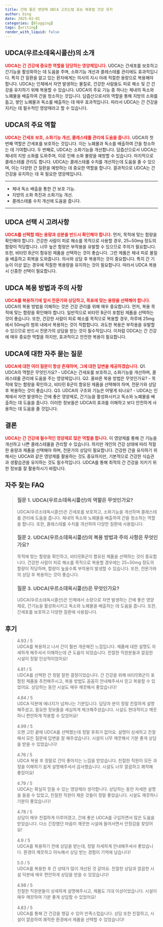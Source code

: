 ```yaml
---
title: 간에 좋은 영양제 UDCA 고르는법 효능 복용법 건강 유지
author: bing
date: 2025-02-01
categories: [Blogging]
tags: [writing]
render_with_liquid: false
---
```



<h2 id='UDCA의 소개'>UDCA(우르소데옥시콜산)의 소개</h2>

<p><b><span style="color: #ee2323;">UDCA는 간 건강에 중요한 역할을 담당하는 영양제입니다.</span></b> UDCA는 간세포를 보호하고 간기능을 활성화하는 데 도움을 주며, 소화기능 개선과 콜레스테롤 관리에도 효과적입니다. 특히 간 질환을 앓고 있는 환자에게는 의사의 지시 아래 적절한 용량으로 복용해야 합니다. UDCA는 인체에서 자연 발생하는 물질로, 건강한 사람들도 피로 해소 및 간 건강을 유지하기 위해 복용할 수 있습니다. UDCA의 주요 기능 중 하나는 체내의 독소와 노폐물을 배출하여 간을 청소하는 것입니다. 담즙산으로서의 역할을 통해 지방의 소화를 돕고, 쌓인 노폐물과 독소를 배출하는 데 매우 효과적입니다. 따라서 UDCA는 간 건강을 지키는 데 필수적인 영양제라고 할 수 있습니다.</p>

<h2 id='UDCA의 주요 역할'>UDCA의 주요 역할</h2>

<p><b><span style="color: #ee2323;">UDCA는 간세포 보호, 소화기능 개선, 콜레스테롤 관리에 도움을 줍니다.</span></b> UDCA의 첫 번째 역할은 간세포를 보호하는 것입니다. 이는 노폐물과 독소를 배출하여 간을 청소하는 데 기여합니다. 두 번째로, UDCA는 소화기능을 개선합니다. 담즙산으로서 UDCA는 체내의 지방 소화를 도와주며, 이로 인해 소화 불량을 예방할 수 있습니다. 마지막으로 콜레스테롤 관리도 합니다. UDCA는 콜레스테롤 수치를 개선하는데 도움을 줄 수 있으며, 이는 다양한 간 질환을 예방하는 데 중요한 역할을 합니다. 결과적으로 UDCA는 간 건강을 유지하는 데 꼭 필요한 영양제입니다.</p>

<hr />

<ul>
    <li>체내 독소 배출을 통한 간 보호 기능.</li>
    <li>지방의 소화 촉진과 소화기능 개선.</li>
    <li>콜레스테롤 수치 개선에 도움을 줍니다.</li>
</ul>

<hr />

<h2 id='UDCA 선택 시 고려사항'>UDCA 선택 시 고려사항</h2>

<p><b><span style="color: #ee2323;">UDCA를 선택할 때는 용량과 성분을 반드시 확인해야 합니다.</span></b> 먼저, 목적에 맞는 함량을 확인해야 합니다. 건강한 사람이 피로 해소를 목적으로 사용할 경우, 25~50mg 정도의 함량이 적당합니다. 너무 높은 함량은 부작용을 유발할 수 있으므로 주의가 필요합니다. 또한, 비타민 B군이 함유된 제품을 선택하는 것이 좋습니다. 그런 제품은 체내 피로 물질을 배출하고 회복을 도와줍니다. 의사와 상담 후 복용하는 것이 중요합니다. 특히 간 기능이 이상 없는 경우에 적절한 복용량을 유지하는 것이 필요합니다. 따라서 UDCA 복용 시 신중한 선택이 필요합니다.</p>

<h2 id='UDCA 복용 방법'>UDCA 복용 방법과 주의 사항</h2>

<p><b><span style="color: #ee2323;">UDCA를 복용하기에 앞서 전문가와 상담하고, 목표에 맞는 용량을 선택해야 합니다.</span></b> UDCA의 복용 방법을 이해하는 것은 건강 관리를 위해 매우 중요합니다. 먼저, 복용 목적에 맞는 함량을 확인해야 합니다. 일반적으로 비타민 B군이 포함된 제품을 선택하는 것이 좋습니다. 또한, 건강한 사람이 피로 해소를 목적으로 복용할 경우, 하루에 25mg에서 50mg의 범위 내에서 복용하는 것이 적합합니다. 과도한 복용은 부작용을 유발할 수 있으므로 반드시 전문가의 상담을 받는 것이 필수적입니다. 이처럼 ODCA는 간 건강에 매우 중요한 역할을 하지만, 효과적이고 안전한 복용이 필요합니다.</p>

<h2 id='자주 묻는 질문'>UDCA에 대한 자주 묻는 질문</h2>

<p><b><span style="color: #ee2323;">UDCA에 대한 여러 질문이 항상 존재하며, 그에 대한 답변을 제공하겠습니다.</span></b> Q1. UDCA의 역할은 무엇인가요? - UDCA는 간세포를 보호하고, 소화기능을 개선하며, 콜레스테롤 관리에 도움을 주는 영양제입니다. Q2. 올바른 복용 방법은 무엇인가요? - 목적에 맞는 함량을 확인하고, 비타민 B군이 함유된 제품을 선택해야 하며, 전문가와 상담 후 복용하는 것이 좋습니다. Q3. UDCA의 구조와 기능은 어떻게 되나요? - UDCA는 인체에서 자연 발생하는 간에 좋은 영양제로, 간기능을 활성화시키고 독소와 노폐물을 배출하는 데 도움을 줍니다. 이러한 정보들은 UDCA의 효과를 이해하고 보다 안전하게 사용하는 데 도움을 줄 것입니다.</p>

<h2 id='결론'>결론</h2>

<p><b><span style="color: #ee2323;">UDCA는 간 건강에 필수적인 영양제로 많은 역할을 합니다.</span></b> 이 영양제를 통해 간 기능을 개선하고 나쁜 콜레스테롤을 관리할 수 있습니다. 하지만 개인의 건강 상태에 따라 적절한 용량과 제품을 선택해야 하며, 전문가의 상담이 필요합니다. 건강한 간을 유지하기 위해서는 UDCA와 같은 영양제를 활용하는 것도 중요하지만, 기본적으로 건강한 식습관과 생활습관을 유지하는 것도 필수적입니다. UDCA를 통해 최적의 간 건강을 지키기 위한 정보를 잘 활용하시기 바랍니다.</p>


<h2 id='자주_찾는_FAQ'>자주 찾는 FAQ</h2>
<div itemscope="" itemtype="https://schema.org/FAQPage"> 
<blockquote> 
<div itemscope="" itemprop="mainEntity" itemtype="https://schema.org/Question"> 
<h3 itemprop="name">질문 1. UDCA(우르소데옥시콜산)의 역할은 무엇인가요?</h3> 
<div itemscope="" itemprop="acceptedAnswer" itemtype="https://schema.org/Answer"> 
<span itemprop="text"> 
<p>UDCA(우르소데옥시콜산)은 간세포를 보호하고, 소화기능을 개선하며 콜레스테롤 관리에 도움을 줍니다. 체내의 독소와 노폐물을 배출하여 간을 청소하는 역할을 합니다. 또한, 콜레스테롤 수치를 개선하여 다양한 질환에 사용됩니다.</p> 
</span> 
</div> 
</div> 

<div itemscope="" itemprop="mainEntity" itemtype="https://schema.org/Question"> 
<h3 itemprop="name">질문 2. UDCA(우르소데옥시콜산)의 복용 방법과 주의 사항은 무엇인가요?</h3> 
<div itemscope="" itemprop="acceptedAnswer" itemtype="https://schema.org/Answer"> 
<span itemprop="text"> 
<p>목적에 맞는 함량을 확인하고, 비타민B군이 함유된 제품을 선택하는 것이 중요합니다. 건강한 사람이 피로 해소를 목적으로 복용할 경우에는 25~50mg 정도의 함량이 적당하며, 함량이 높을수록 부작용이 발생할 수 있습니다. 또한, 전문가와의 상담 후 복용하는 것이 좋습니다.</p> 
</span> 
</div> 
</div> 

<div itemscope="" itemprop="mainEntity" itemtype="https://schema.org/Question"> 
<h3 itemprop="name">질문 3. UDCA(우르소데옥시콜산)은 무엇인가요?</h3> 
<div itemscope="" itemprop="acceptedAnswer" itemtype="https://schema.org/Answer"> 
<span itemprop="text"> 
<p>UDCA(우르소데옥시콜산)은 인체에서 소량으로 자연 발생하는 간에 좋은 영양제로, 간기능을 활성화시키고 독소와 노폐물을 배출하는 데 도움을 줍니다. 또한, 간세포를 보호하고 다양한 질환에 사용됩니다.</p> 
</span> 
</div> 
</div> 

</blockquote> 
</div>
<h2 id='후기'>후기</h2>
<div itemscope itemtype="https://schema.org/Product">
  <blockquote>
  <div itemprop="review" itemscope itemtype="https://schema.org/Review">
      <div itemprop="reviewRating" itemscope itemtype="https://schema.org/Rating"> <span itemprop="ratingValue">4.93</span> / <span itemprop="bestRating">5</span> </div>
      <span itemprop="reviewBody">UDCA를 복용하고 나서 간이 훨씬 개운해진 느낌입니다. 제품에 대한 설명도 자세하게 해주셔서 이해하는데 큰 도움이 되었습니다. 친절한 직원분들과 깔끔한 시설이 정말 인상적이었어요!</span>
  </div>
  <br>
  <div itemprop="review" itemscope itemtype="https://schema.org/Review">
      <div itemprop="reviewRating" itemscope itemtype="https://schema.org/Rating"> <span itemprop="ratingValue">4.81</span> / <span itemprop="bestRating">5</span> </div>
      <span itemprop="reviewBody">UDCA를 선택한 건 정말 잘한 결정이었습니다. 간 건강을 위해 비타민B군이 포함된 제품을 추천해주시고, 복용 방법도 꼼꼼히 안내해주셔서 믿고 복용할 수 있었어요. 상담하는 동안 시설도 매우 깨끗해서 좋았습니다!</span>
  </div>
  <br>
  <div itemprop="review" itemscope itemtype="https://schema.org/Review">
      <div itemprop="reviewRating" itemscope itemtype="https://schema.org/Rating"> <span itemprop="ratingValue">4.84</span> / <span itemprop="bestRating">5</span> </div>
      <span itemprop="reviewBody">UDCA 덕분에 에너지가 넘쳐나는 기분입니다. 담당자 분이 정말 친절하게 설명해주셨고, 필요한 정보들을 세심하게 체크해주셨습니다. 시설도 현대적이고 깨끗하니 편안하게 착용할 수 있었어요!</span>
  </div>
  <br>
  <div itemprop="review" itemscope itemtype="https://schema.org/Review">
      <div itemprop="reviewRating" itemscope itemtype="https://schema.org/Rating"> <span itemprop="ratingValue">4.99</span> / <span itemprop="bestRating">5</span> </div>
      <span itemprop="reviewBody">오랜 고민 끝에 UDCA를 선택했는데 정말 후회가 없어요. 설명이 상세하고 친절해서 모든 질문에 답변을 잘 해주셨습니다. 시설이 너무 깨끗해서 기분 좋게 상담을 받을 수 있었습니다!</span>
  </div>
  <br>
  <div itemprop="review" itemscope itemtype="https://schema.org/Review">
      <div itemprop="reviewRating" itemscope itemtype="https://schema.org/Rating"> <span itemprop="ratingValue">4.76</span> / <span itemprop="bestRating">5</span> </div>
      <span itemprop="reviewBody">UDCA 복용 후 정말로 간이 좋아지는 느낌을 받았습니다. 친절한 직원이 모든 과정을 이해하기 쉽게 설명해주셔서 감사했습니다. 시설도 너무 깔끔하고 쾌적해 좋았어요!</span>
  </div>
  <br>
  <div itemprop="review" itemscope itemtype="https://schema.org/Review">
      <div itemprop="reviewRating" itemscope itemtype="https://schema.org/Rating"> <span itemprop="ratingValue">4.79</span> / <span itemprop="bestRating">5</span> </div>
      <span itemprop="reviewBody">UDCA는 확실히 믿을 수 있는 영양제라 생각합니다. 상담하는 동안 자세한 설명을 들을 수 있었고, 친절한 직원이 채운 것들이 정말 좋았습니다. 시설도 깨끗하니 기분이 좋았습니다!</span>
  </div>
  <br>
  <div itemprop="review" itemscope itemtype="https://schema.org/Review">
      <div itemprop="reviewRating" itemscope itemtype="https://schema.org/Rating"> <span itemprop="ratingValue">4.78</span> / <span itemprop="bestRating">5</span> </div>
      <span itemprop="reviewBody">상담이 매우 친절하게 이루어졌고, 간에 좋은 UDCA를 구입하면서 많은 도움을 받았습니다. 다소 긴장했던 마음이 깨끗한 시설에 들어서면서 안정감을 찾았어요!</span>
  </div>
  <br>
  <div itemprop="review" itemscope itemtype="https://schema.org/Review">
      <div itemprop="reviewRating" itemscope itemtype="https://schema.org/Rating"> <span itemprop="ratingValue">4.9</span> / <span itemprop="bestRating">5</span> </div>
      <span itemprop="reviewBody">UDCA를 복용하기 전에 상담을 받는데, 정말 자세하게 안내해주셔서 좋았습니다. 환경이 깨끗하고 아늑해서 상담 받는 경험이 기억에 남습니다!</span>
  </div>
  <br>
  <div itemprop="review" itemscope itemtype="https://schema.org/Review">
      <div itemprop="reviewRating" itemscope itemtype="https://schema.org/Rating"> <span itemprop="ratingValue">5.0</span> / <span itemprop="bestRating">5</span> </div>
      <span itemprop="reviewBody">UDCA를 복용한 후 간 상태가 많이 개선된 것 같아요. 친절한 상담과 깔끔한 시설 덕분에 매우 편안하게 상담을 받을 수 있었습니다!</span>
  </div>
  <br>
  <div itemprop="review" itemscope itemtype="https://schema.org/Review">
      <div itemprop="reviewRating" itemscope itemtype="https://schema.org/Rating"> <span itemprop="ratingValue">4.98</span> / <span itemprop="bestRating">5</span> </div>
      <span itemprop="reviewBody">친절한 직원분들이 상세하게 설명해주시고, 제품도 기대 이상이었습니다. 시설이 매우 깨끗하여 기분 좋게 상담할 수 있었어요!</span>
  </div>
  <br>
  <div itemprop="review" itemscope itemtype="https://schema.org/Review">
      <div itemprop="reviewRating" itemscope itemtype="https://schema.org/Rating"> <span itemprop="ratingValue">4.83</span> / <span itemprop="bestRating">5</span> </div>
      <span itemprop="reviewBody">UDCA를 통해 간 건강을 챙길 수 있어 만족스럽습니다. 상담 또한 친절하고, 시설이 깔끔하여 쾌적한 환경에서 제품을 선택할 수 있었습니다!</span>
  </div>
  </blockquote>
</div>
